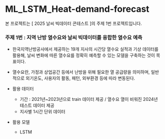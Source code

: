 # ML_LSTM_Heat-demand-forecast

본 프로젝트는 [ 2025 날씨 빅데이터 콘테스트 ]의 주제 1번 프로젝트입니다.

### 주제 1번 : 지역 난방 열수요와 날씨 빅데이터를 융합한 열수요 예측

- 한국지역난방공사에서 제공하는 19개 지사의 시간당 열수요 실적과 기상 데이터를 활용해, 날씨 변화에 따른 열수요를 정확히 예측할 수 있는 모델을 구축하는 것이 목표이다.
- 열수요란, 가정과 상업공간 등에서 난방을 위해 필요한 열 공급량을 의미하며, 일반적으로 외기온도, 사용자의 활동, 패턴, 외부환경 등에 따라 변동된다.

- 활용 데이터
  - 기간 : 2021년~2023년으로 train 데이터 제공 / 열수요 열이 비워진 2024년 테스트 데이터 제공
  - 지사별 1시간 단위 데이터


- 활용 모델
  - LSTM
  
